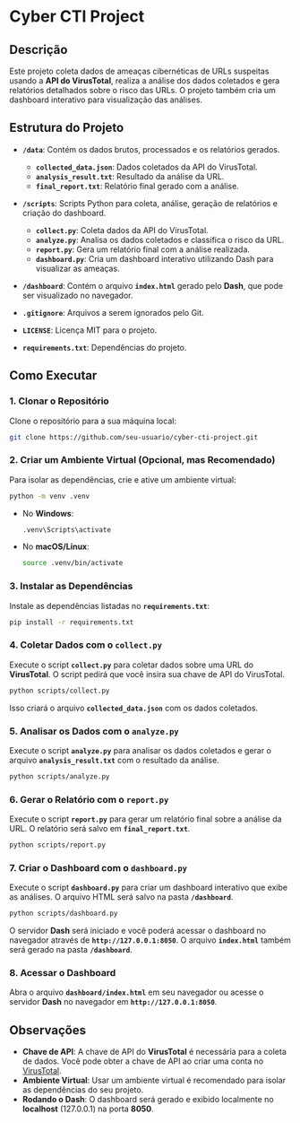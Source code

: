# Cyber CTI Project

## Descrição

Este projeto coleta dados de ameaças cibernéticas de URLs suspeitas usando a **API do VirusTotal**, realiza a análise dos dados coletados e gera relatórios detalhados sobre o risco das URLs. O projeto também cria um dashboard interativo para visualização das análises.

## Estrutura do Projeto

- **`/data`**: Contém os dados brutos, processados e os relatórios gerados.
  - **`collected_data.json`**: Dados coletados da API do VirusTotal.
  - **`analysis_result.txt`**: Resultado da análise da URL.
  - **`final_report.txt`**: Relatório final gerado com a análise.

- **`/scripts`**: Scripts Python para coleta, análise, geração de relatórios e criação do dashboard.
  - **`collect.py`**: Coleta dados da API do VirusTotal.
  - **`analyze.py`**: Analisa os dados coletados e classifica o risco da URL.
  - **`report.py`**: Gera um relatório final com a análise realizada.
  - **`dashboard.py`**: Cria um dashboard interativo utilizando Dash para visualizar as ameaças.

- **`/dashboard`**: Contém o arquivo **`index.html`** gerado pelo **Dash**, que pode ser visualizado no navegador.

- **`.gitignore`**: Arquivos a serem ignorados pelo Git.

- **`LICENSE`**: Licença MIT para o projeto.

- **`requirements.txt`**: Dependências do projeto.

## Como Executar

### 1. Clonar o Repositório

Clone o repositório para a sua máquina local:

```bash
git clone https://github.com/seu-usuario/cyber-cti-project.git
````

### 2. Criar um Ambiente Virtual (Opcional, mas Recomendado)

Para isolar as dependências, crie e ative um ambiente virtual:

```bash
python -m venv .venv
```

* No **Windows**:

  ```bash
  .venv\Scripts\activate
  ```

* No **macOS/Linux**:

  ```bash
  source .venv/bin/activate
  ```

### 3. Instalar as Dependências

Instale as dependências listadas no **`requirements.txt`**:

```bash
pip install -r requirements.txt
```

### 4. Coletar Dados com o `collect.py`

Execute o script **`collect.py`** para coletar dados sobre uma URL do **VirusTotal**. O script pedirá que você insira sua chave de API do VirusTotal.

```bash
python scripts/collect.py
```

Isso criará o arquivo **`collected_data.json`** com os dados coletados.

### 5. Analisar os Dados com o `analyze.py`

Execute o script **`analyze.py`** para analisar os dados coletados e gerar o arquivo **`analysis_result.txt`** com o resultado da análise.

```bash
python scripts/analyze.py
```

### 6. Gerar o Relatório com o `report.py`

Execute o script **`report.py`** para gerar um relatório final sobre a análise da URL. O relatório será salvo em **`final_report.txt`**.

```bash
python scripts/report.py
```

### 7. Criar o Dashboard com o `dashboard.py`

Execute o script **`dashboard.py`** para criar um dashboard interativo que exibe as análises. O arquivo HTML será salvo na pasta **`/dashboard`**.

```bash
python scripts/dashboard.py
```

O servidor **Dash** será iniciado e você poderá acessar o dashboard no navegador através de **`http://127.0.0.1:8050`**. O arquivo **`index.html`** também será gerado na pasta **`/dashboard`**.

### 8. Acessar o Dashboard

Abra o arquivo **`dashboard/index.html`** em seu navegador ou acesse o servidor **Dash** no navegador em **`http://127.0.0.1:8050`**.

## Observações

* **Chave de API**: A chave de API do **VirusTotal** é necessária para a coleta de dados. Você pode obter a chave de API ao criar uma conta no [VirusTotal](https://www.virustotal.com/).
* **Ambiente Virtual**: Usar um ambiente virtual é recomendado para isolar as dependências do seu projeto.
* **Rodando o Dash**: O dashboard será gerado e exibido localmente no **localhost** (127.0.0.1) na porta **8050**.
